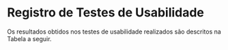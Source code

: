 # Registro de Testes de Usabilidade

Os resultados obtidos nos testes de usabilidade realizados são descritos na Tabela a seguir.

